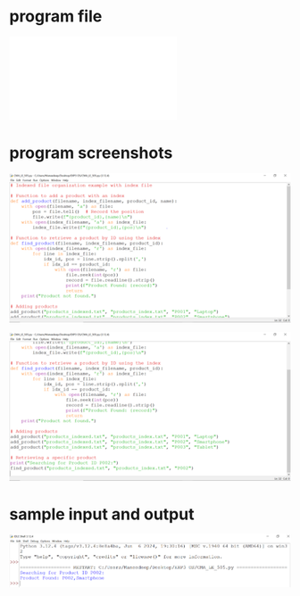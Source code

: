 # program file
![source_code](CMA_LE_505.py)

# program screenshots
![source_code_pics](SCREENSHOT1.PNG)

![source_code_pics](SCREEENSHOT2.PNG)

# sample input and output

![sample_io](CMA_IO_LE_505.PNG)
